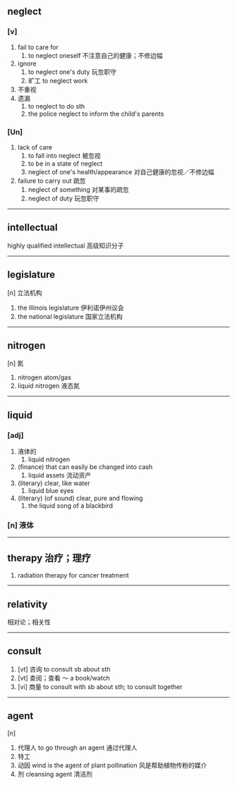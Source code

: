 ## neglect
### [v]
1. fail to care for
    1. to neglect oneself 不注意自己的健康；不修边幅
2. ignore
    1. to neglect one's duty 玩忽职守
    2. 旷工 to neglect work
3. 不重视
4. 遗漏
    1. to neglect to do sth
    2. the police neglect to inform the child's parents
### [Un]
1. lack of care
    1. to fall into neglect 被忽视
    2. to be in a state of neglect
    3. neglect of one's health/appearance 对自己健康的忽视／不修边幅
2. failure to carry out 疏忽
    1. neglect of something 对某事的疏忽
    2. neglect of duty 玩忽职守
***

## intellectual
highly qualified intellectual 高级知识分子
***

## legislature
[n] 立法机构
1. the Illinois legislature 伊利诺伊州议会
2. the national legislature 国家立法机构
***

## nitrogen
[n] 氮
1. nitrogen atom/gas
2. liquid nitrogen 液态氮

***
## liquid
### [adj]
1. 液体的
    1. liquid nitrogen
2. (finance) that can easily be changed into cash
    1. liquid assets 流动资产
3. (literary) clear, like water
    1. liquid blue eyes
4. (literary) (of sound) clear, pure and flowing
    1. the liquid song of a blackbird
### [n] 液体
***
## therapy 治疗；理疗
1. radiation therapy for cancer treatment
***
## relativity
相对论；相关性
***
## consult
1. [vt] 咨询 to consult sb about sth
2. [vt] 查阅；查看 ～ a book/watch
3. [vi] 商量 to consult with sb about sth; to consult together
***
## agent
[n]
1. 代理人 to go through an agent 通过代理人
2. 特工
3. 动因 wind is the agent of plant pollination 风是帮助植物传粉的媒介
4. 剂 cleansing agent 清洁剂
